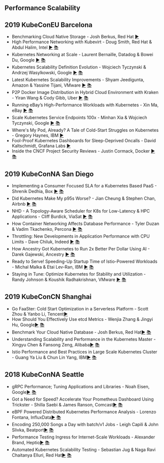 Performance Scalability
---
## 2019 KubeConEU Barcelona

* Benchmarking Cloud Native Storage - Josh Berkus, Red Hat [▶️](https://www.youtube.com/watch?v=4V-4yPSfN3U)  
* High Performance Networking with Kubevirt - Doug Smith, Red Hat &amp; Abdul Halim, Intel [▶️](https://www.youtube.com/watch?v=dhQ51C4F8WE) [ 📚](https://static.sched.com/hosted_files/kccnceu19/8d/High%20Performance%20Networking%20with%20Kubevirt%20%28Kubecon%20EU%202019%29.pdf)
* Kubernetes Networking at Scale - Laurent Bernaille, Datadog &amp; Bowei Du, Google [▶️](https://www.youtube.com/watch?v=MvoImel5qfc) [ 📚](https://static.sched.com/hosted_files/kccnceu19/22/KubeCon-Europe-2019-Kubernetes%20Networking%20at%20scale.pdf)
* Kubernetes Scalability Definition Evolution - Wojciech Tyczynski &amp; Andrzej Wasylkowski, Google [▶️](https://www.youtube.com/watch?v=7j76n21Pn-4) [ 📚](https://static.sched.com/hosted_files/kccnceu19/ee/Kubecon_%20Kubernetes%20Scalability%20Definition%20Evolution.pdf)
* Latest Kubernetes Scalability Improvements - Shyam Jeedigunta, Amazon &amp; Yassine Tijani, VMware [▶️](https://www.youtube.com/watch?v=CpD_ttrXqfs) [ 📚](https://static.sched.com/hosted_files/kccnceu19/76/Latest%20Kubernetes%20Scalability%20Improvements.pdf)
* P2P Docker Image Distribution in Hybrid Cloud Environment with Kraken - Yiran Wang &amp; Cody Gibb, Uber [▶️](https://www.youtube.com/watch?v=waVtYYSXkXU) [ 📚](https://static.sched.com/hosted_files/kccnceu19/f0/Kraken%20KubeCon%20Talk.pdf)
* Running eBay’s High-Performance Workloads with Kubernetes - Xin Ma, eBay [▶️](https://www.youtube.com/watch?v=tcZW6gD5mn8) [ 📚](https://static.sched.com/hosted_files/kccnceu19/20/Running_high-performance_workloads_at_scale_with_k8s_Xin_Ma_eBay.pdf)
* Scale Kubernetes Service Endpoints 100x - Minhan Xia &amp; Wojciech Tyczynski, Google [▶️](https://www.youtube.com/watch?v=Y5JOCCbJ_Fg) [ 📚](https://static.sched.com/hosted_files/kccnceu19/f0/Scale%20Kubernetes%20Service%20Endpoints%20100x.pdf)
* Where&#39;s My Pod, Already? A Tale of Cold-Start Struggles on Kubernetes - Gregory Haynes, IBM [▶️](https://www.youtube.com/watch?v=aFbh_BOGcjs)  
* Fool-Proof Kubernetes Dashboards for Sleep-Deprived Oncalls - David Kaltschmidt, Grafana Labs  [▶️](https://www.youtube.com/watch?v=YE2aQFiMGfY)  
* Inside the CNCF Project Security Reviews - Justin Cormack, Docker [▶️](https://www.youtube.com/watch?v=0BkKpsrUo5k) [ 📚](https://static.sched.com/hosted_files/kccnceu19/aa/Kubecon%20EU%20security%20reviews.pdf)

## 2019 KubeConNA San Diego

* Implementing a Consumer Focused SLA for a Kubernetes Based PaaS - Shrenik Dedhia, Box [▶️](https://www.youtube.com/watch?v=cpIO5h7EuEE) [ 📚](https://static.sched.com/hosted_files/kccncna19/b2/Implementing%20a%20Customer%20Focused%20SLA%20for%20a%20Kubernetes%20Based%20PaaS.pdf)
* Did Kubernetes Make My p95s Worse? - Jian Cheung & Stephen Chan, Airbnb [▶️](https://www.youtube.com/watch?v=QXApVwRBeys) [ 📚](https://static.sched.com/hosted_files/kccncna19/e1/%5Bkubecon%202019%5D%20Did%20Kubernetes%20make%20my%20p95s%20worse.pdf)
* NHD - A Topology-Aware Scheduler for K8s for Low-Latency & HPC Applications - Cliff Burdick, ViaSat [▶️](https://www.youtube.com/watch?v=8N8vErJmzdc) [ 📚](https://static.sched.com/hosted_files/kccncna19/b3/nhd_kubecon_final_brief.pptx)
* How Container Networking Affects Database Performance - Tyler Duzan & Vadim Tkachenko, Percona [▶️](https://www.youtube.com/watch?v=EXqEzZPm4I0) [ 📚](https://static.sched.com/hosted_files/kccncna19/54/KubeCon-NetworkingDatabasesBenchmark_edited.pdf)
* Throttling: New Developments in Application Performance with CPU Limits - Dave Chiluk, Indeed [▶️](https://www.youtube.com/watch?v=UE7QX98-kO0) [ 📚](https://static.sched.com/hosted_files/kccncna19/dd/Kubecon_%20Throttling.pdf)
* How Ancestry Got Kubernetes to Run 2x Better Per Dollar Using AI - Darek Gajewski, Ancestry [▶️](https://www.youtube.com/watch?v=usHG-woLYiI) [ 📚](https://static.sched.com/hosted_files/kccncna19/2b/KubeCon%20-%20Ancestry%20-%20Continuous%20Optimization%20-%20Hard%20Copy.pdf)
* Ready to Serve! Speeding-Up Startup Time of Istio-Powered Workloads - Michal Malka & Etai Lev-Ran, IBM [▶️](https://www.youtube.com/watch?v=nay69Lk0zNs) [ 📚](https://static.sched.com/hosted_files/kccncna19/0c/ReadyToServe.pdf)
* Staying in Tune: Optimize Kubernetes for Stability and Utilization - Randy Johnson & Koushik Radhakrishnan, VMware [▶️](https://www.youtube.com/watch?v=uodXrKk7I-o) [ 📚](https://static.sched.com/hosted_files/kccncna19/80/Staying%20in%20Tune%20%28v3%29.pdf)

   

## 2019 KubeConCN Shanghai

* Go FaaSter: Cold Start Optimization in a Serverless Platform - Scott Zhou & Yanbo Li, Tencent[▶️](https://youtu.be/_uzwDfBEi6E)  
* How Should You Effectively Use etcd Metrics - Wenjia Zhang & Jingyi Hu, Google[▶️](https://youtu.be/XNDamMJ4CGk) [ 📚](https://static.sched.com/hosted_files/kccncosschn19eng/b0/etcd%20metrics%20-%20Kubecon%20Shanghai.pdf)
* Benchmark Your Cloud Native Database - Josh Berkus, Red Hat[▶️](https://youtu.be/Ui4RB_zQTVg) [ 📚](https://static.sched.com/hosted_files/kccncosschn19eng/04/benchmarkingstorage.pdf)
* Understanding Scalability and Performance in the Kubernetes Master - Xingyu Chen & Fansong Zeng, Alibaba[▶️](https://youtu.be/1ThhTbMO1NE) [ 📚](https://static.sched.com/hosted_files/kccncosschn19eng/e1/KubeCon_China_2019_kubernetes_scalability_620.pdf)
* Istio Performance and Best Practices in Large Scale Kubernetes Cluster - Guang Ya Liu & Chun Lin Yang, IBM[▶️](https://youtu.be/wzQtNaE15KI) [ 📚](https://static.sched.com/hosted_files/kccncosschn19eng/b8/KubeCon-China-2019-ISTIO-Scalability.pdf)

   

## 2018 KubeConNA  Seattle

* gRPC Performance; Tuning Applications and Libraries - Noah Eisen, Google[▶️](https://youtu.be/cWlXQP9AORo) [ 📚](https://static.sched.com/hosted_files/kccna18/28/gRPC%20Performance%3B%20Tuning%20Applications%20and%20Libraries.pdf)
* Got a Need for Speed? Accelerate Your Prometheus Dashboard Using Trickster - Shilla Saebi & James Ranson, Comcast[▶️](https://youtu.be/ZO7nrX20iT0) [ 📚](https://static.sched.com/hosted_files/kccna18/27/Trickster-KubeCon.pdf)
* eBPF Powered Distributed Kubernetes Performance Analysis - Lorenzo Fontana, InfluxData[▶️](https://youtu.be/GkMltybVHkU) [ 📚](https://static.sched.com/hosted_files/kccna18/1b/eBPF%20Powered%20Distributed%20Kubernetes%20Performance%20Analysis%20-%20KUBECON%202018.pdf)
* Encoding 250,000 Songs a Day with batch/v1 Jobs - Leigh Capili & John Slivka, Beatport[▶️](https://youtu.be/mvrFqRDBgqs) [ 📚](https://static.sched.com/hosted_files/kccna18/a8/Encoding_250_000_Songs_a_Day_Dec13.pdf)
* Performance Testing Ingress for Internet-Scale Workloads - Alexander Brand, Heptio[▶️](https://youtu.be/eeRDOL2m07M) [ 📚](https://static.sched.com/hosted_files/kccna18/3d/Performance%20testing%20Ingress%20-%20Alexander%20Brand.pdf)
* Automated Kubernetes Scalability Testing - Sebastian Jug & Naga Ravi Chaitanya Elluri, Red Hat[▶️](https://youtu.be/37naDDcmDo4) [ 📚](https://static.sched.com/hosted_files/kccna18/69/Automated%20Kubernetes%20Scalability%20Testing.pdf)

   



